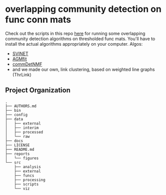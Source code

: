 overlapping community detection on func conn mats
==============================

Check out the scripts in this repo [here](https://github.com/faskowit/overlap_on_NxN_func/tree/master/src/scripts) for running some overlapping community detection algorithms on thresholded func mats. You'll have to install the actual algorithms appropriately on your computer. Algos:
* [SVINET](https://github.com/premgopalan/svinet)
* [AGMfit](http://snap.stanford.edu/agm/)
* [commDetNMF](https://github.com/ipsorakis/commDetNMF)
* and we made our own, link clustering, based on weighted line graphs (ThrLink)

Project Organization
--------------------

    .
    ├── AUTHORS.md
    ├── bin
    ├── config
    ├── data
    │   ├── external
    │   ├── interim
    │   ├── processed
    │   └── raw
    ├── docs
    ├── LICENSE
    ├── README.md
    ├── reports
    │   └── figures
    └── src
        ├── analysis
        ├── external
        ├── funcs
        ├── processing
        ├── scripts
        └── viz
